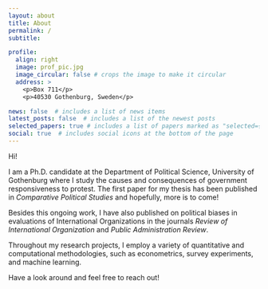 ```yaml
---
layout: about
title: About
permalink: /
subtitle:

profile:
  align: right
  image: prof_pic.jpg
  image_circular: false # crops the image to make it circular
  address: >
    <p>Box 711</p>
    <p>40530 Gothenburg, Sweden</p>

news: false  # includes a list of news items
latest_posts: false  # includes a list of the newest posts
selected_papers: true # includes a list of papers marked as "selected={true}"
social: true  # includes social icons at the bottom of the page
---
```

Hi! 

I am a Ph.D. candidate at the Department of Political Science, University of Gothenburg where I study the causes and consequences of government responsiveness to protest. The first paper for my thesis has been published in _Comparative Political Studies_ and hopefully, more is to come! 

Besides this ongoing work, I have also published on political biases in evaluations of International Organizations in the journals _Review of International Organization_ and _Public Administration Review_. 

Throughout my research projects, I employ a variety of quantitative and computational methodologies, such as econometrics, survey experiments, and machine learning.

Have a look around and feel free to reach out!
